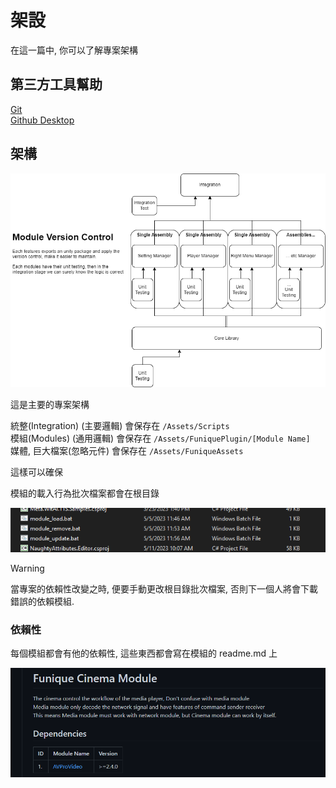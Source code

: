 # 架設

在這一篇中, 你可以了解專案架構

## 第三方工具幫助
[Git](https://git-scm.com/downloads)\
[Github Desktop](https://desktop.github.com/)

## 架構
![Architecture](./../images/ApplicationArchitecture.png)

這是主要的專案架構

統整(Integration) (主要邏輯) 會保存在 `/Assets/Scripts`\
模組(Modules) (通用邏輯) 會保存在 `/Assets/FuniquePlugin/[Module Name]`\
媒體, 巨大檔案(忽略元件) 會保存在 `/Assets/FuniqueAssets`

這樣可以確保

模組的載入行為批次檔案都會在根目錄

![Module_Action](../images/pull_repo.png)

> [!WARNING]
> 當專案的依賴性改變之時, 便要手動更改根目錄批次檔案, 否則下一個人將會下載錯誤的依賴模組.

### 依賴性
每個模組都會有他的依賴性, 這些東西都會寫在模組的 readme.md 上

![example](../images/dependencies.png)

